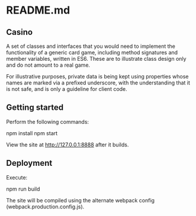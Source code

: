 # README.md

## Casino
A set of classes and interfaces that you would need to implement the functionality of a generic card game, including method signatures and member variables, written in ES6. These are to illustrate class design only and do not amount to a real game.

For illustrative purposes, private data is being kept using properties whose names are marked via a prefixed underscore, with the understanding that it is not safe, and is only a guideline for client code.
  

## Getting started

Perform the following commands:

  npm install
  npm start

View the site at http://127.0.0.1:8888 after it builds.

## Deployment

Execute:

  npm run build

The site will be compiled using the alternate webpack config (webpack.production.config.js).
